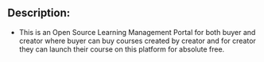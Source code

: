 ## Description:

- This is an Open Source Learning Management Portal for both buyer and creator where buyer can buy courses created by creator and for creator they can launch their course on this platform for absolute free.
